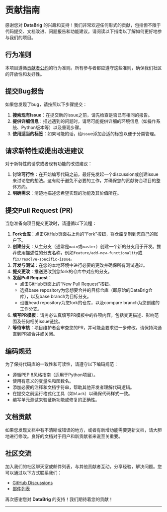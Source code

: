 # 贡献指南

感谢您对 **DataBrig** 的兴趣和支持！我们非常欢迎任何形式的贡献，包括但不限于代码提交、文档改进、问题报告和功能建议。请阅读以下指南以了解如何更好地参与我们的项目。

## 行为准则

本项目遵循[贡献者公约](https://www.contributor-covenant.org/)的行为准则。所有参与者都应遵守这些准则，确保我们社区的开放性和友好性。

## 提交Bug报告

如果您发现了bug，请按照以下步骤提交：

1. **搜索现有Issue**：在提交新的issue之前，请先检查是否已有相同的报告。
2. **提供详细信息**：描述遇到的问题时，请尽可能提供详细的环境信息（如操作系统、Python版本等）以及重现步骤。
3. **使用适当的标签**：如果可能的话，给issue添加合适的标签以便于分类管理。

## 请求新特性或提出改进建议

对于新特性的请求或者现有功能的改进建议：

1. **讨论可行性**：在开始编写代码之前，最好先发起一个discussion或创建issue来讨论您的想法。这有助于避免不必要的工作，并确保您的贡献符合项目的整体方向。
2. **明确需求**：清楚地描述您希望实现的功能及其价值所在。

## 提交Pull Request (PR)

当您准备向项目提交更改时，请遵循以下流程：

1. **Fork仓库**：点击GitHub页面右上角的"Fork"按钮，将仓库复制到您自己的账户下。
2. **创建分支**：从主分支（通常是`main`或`master`）创建一个新的分支用于开发。推荐使用描述性的分支名称，例如`feature/add-new-functionality`或`fix/resolve-specific-issue`。
3. **开发与测试**：在您的本地环境中进行必要的更改并确保所有测试通过。
4. **提交更改**：推送更改到您fork的仓库中对应的分支。
5. **发起Pull Request**：
   - 点击GitHub页面上的“New Pull Request”按钮。
   - 选择base repository为您想要合并的目标仓库（即原始的DataBrig仓库），以及base branch为目标分支。
   - 设置head repository为您fork的仓库，以及compare branch为您创建的工作分支。
6. **填写PR模板**：请务必认真填写PR模板中的各项内容，包括变更描述、影响范围及任何相关issue链接。
7. **等待审核**：项目维护者会审查您的PR，并可能会要求进一步修改。请保持沟通直到PR被合并或关闭。

## 编码规范

为了保持代码库的一致性和可读性，请遵守以下编码规范：

- 遵循PEP 8风格指南（适用于Python项目）。
- 使用有意义的变量名和函数名。
- 添加必要的注释和文档字符串，帮助其他开发者理解代码逻辑。
- 在提交之前运行格式化工具（如`black`）以确保代码样式一致。
- 编写单元测试来验证新功能或修复的正确性。

## 文档贡献

如果您发现文档中有不清晰或错误的地方，或者有新增功能需要更新文档，请大胆地进行修改。良好的文档对于用户和新贡献者来说至关重要。

## 社区交流

加入我们的社区聊天室或邮件列表，与其他贡献者互动，分享经验，解决问题。您可以通过以下方式联系我们：

- [GitHub Discussions](https://github.com/nothing4any/DataBrig/discussions)
- [邮件列表](nothing4any@hotmail.com)

再次感谢您对 **DataBrig** 的支持！我们期待着您的贡献！

---
